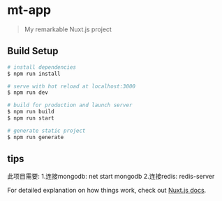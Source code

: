 # mt-app

> My remarkable Nuxt.js project

## Build Setup

``` bash
# install dependencies
$ npm run install

# serve with hot reload at localhost:3000
$ npm run dev

# build for production and launch server
$ npm run build
$ npm run start

# generate static project
$ npm run generate
```

## tips
此项目需要:
1.连接mongodb:
net start mongodb
2.连接redis:
redis-server

For detailed explanation on how things work, check out [Nuxt.js docs](https://nuxtjs.org).
